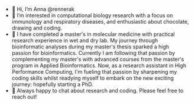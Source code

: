 - 👋 Hi, I’m Anna @rennerak
- 👀 I’m interested in computational biology research with a focus on immunology and respiratory diseases, and enthusiastic about chocolate, drawing and coding. 
- 🌱 I have completed a master's in molecular medicine with practical research experience in wet and dry lab. My journey through bioinformatic analyses during my master's thesis sparked a high passion for bioinformatics. Currently I am following that passion by complementing my master's with advanced courses from the master's program in Applied Bioinformatics. Now, as a research assistant in High Performance Computing, I'm fueling that passion by sharpening my coding skills whilst readying myself to embark on the new exciting journey: hopefully starting a PhD. 
- 💬 Always happy to chat about research and coding. Please feel free to reach out! 

<!---
rennerak/rennerak is a ✨ special ✨ repository because its `README.md` (this file) appears on your GitHub profile.
You can click the Preview link to take a look at your changes. - 💞️ I’m looking to collaborate on ...
- 📫 How to reach me ...
--->
